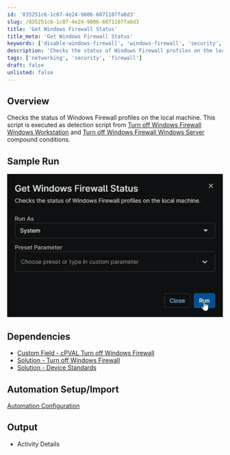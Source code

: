```yaml
---
id: '835251c6-1c07-4e24-9806-6071107fa8d3'
slug: /835251c6-1c07-4e24-9806-6071107fa8d3
title: 'Get Windows Firewall Status'
title_meta: 'Get Windows Firewall Status'
keywords: ['disable-windows-firewall', 'windows-firewall', 'security', 'network', 'device-standard']
description: 'Checks the status of Windows Firewall profiles on the local machine.'
tags: ['networking', 'security', 'firewall']
draft: false
unlisted: false
---
```


## Overview

Checks the status of Windows Firewall profiles on the local machine. This script is executed as detection script from [Turn off Windows Firewall Windows Workstation](/docs/) and [Turn off Windows Firewall Windows Server](/docs/) compound conditions.

## Sample Run

![Image1](../../../static/img/docs/835251c6-1c07-4e24-9806-6071107fa8d3/image1.webp)

## Dependencies

- [Custom Field - cPVAL Turn off Windows Firewall](/docs/48a340ed-d4aa-4949-9862-89e0737c5c95)
- [Solution - Turn off Windows Firewall](/docs/)
- [Solution - Device Standards](/docs/)

## Automation Setup/Import

[Automation Configuration](https://github.com/ProVal-Tech/ninjarmm/blob/main/scripts/get-windows-firewall-status.ps1)

## Output

- Activity Details
